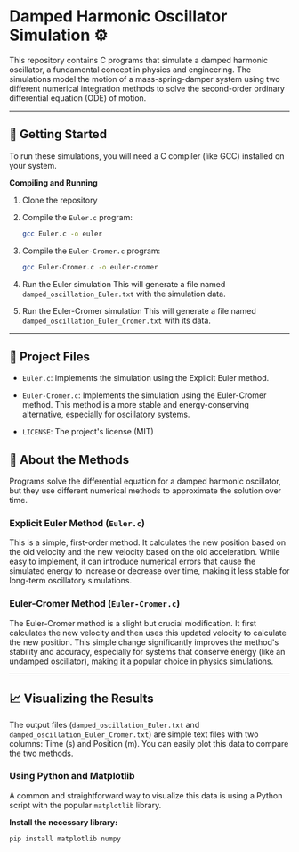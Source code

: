 # Damped Harmonic Oscillator Simulation ⚙️

This repository contains C programs that simulate a damped harmonic oscillator, a fundamental concept in physics and engineering. 
The simulations model the motion of a mass-spring-damper system using two different numerical integration methods to solve the second-order ordinary differential equation (ODE) of motion.

---

## 🚀 Getting Started

To run these simulations, you will need a C compiler (like GCC) installed on your system.

**Compiling and Running**

1. Clone the repository
   
2. Compile the ```Euler.c``` program:
   ```bash
   gcc Euler.c -o euler
   ```
   
3. Compile the ```Euler-Cromer.c``` program:
   ```bash
   gcc Euler-Cromer.c -o euler-cromer
   ```

4. Run the Euler simulation
   This will generate a file named ```damped_oscillation_Euler.txt``` with the simulation data.
   
5. Run the Euler-Cromer simulation
   This will generate a file named ```damped_oscillation_Euler_Cromer.txt``` with its data.

---

## 📂 Project Files

- ```Euler.c```: Implements the simulation using the Explicit Euler method.

- ```Euler-Cromer.c```: Implements the simulation using the Euler-Cromer method. This method is a more stable and energy-conserving alternative, especially for oscillatory systems.

- ```LICENSE```: The project's license (MIT)

## 🧠 About the Methods
Programs solve the differential equation for a damped harmonic oscillator, but they use different numerical methods to approximate the solution over time.

### Explicit Euler Method (```Euler.c```)
This is a simple, first-order method. It calculates the new position based on the old velocity and the new velocity based on the old acceleration. While easy to implement, it can introduce numerical errors that cause the simulated energy to increase or decrease over time, making it less stable for long-term oscillatory simulations.

### Euler-Cromer Method (```Euler-Cromer.c```)
The Euler-Cromer method is a slight but crucial modification. It first calculates the new velocity and then uses this updated velocity to calculate the new position. This simple change significantly improves the method's stability and accuracy, especially for systems that conserve energy (like an undamped oscillator), making it a popular choice in physics simulations.

---

## 📈 Visualizing the Results
The output files (```damped_oscillation_Euler.txt``` and ```damped_oscillation_Euler_Cromer.txt```) are simple text files with two columns: Time (s) and Position (m). You can easily plot this data to compare the two methods.

### Using Python and Matplotlib
A common and straightforward way to visualize this data is using a Python script with the popular ```matplotlib``` library.

**Install the necessary library:**
```Bash
pip install matplotlib numpy
```


